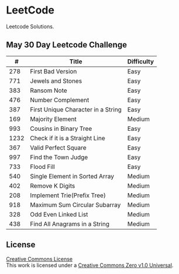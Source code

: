# LeetCode
Leetcode Solutions.

## May 30 Day Leetcode Challenge
| # | Title | Difficulty |
| --- | --- | --- |
| 278 | First Bad Version | Easy | 
| 771 | Jewels and Stones | Easy |
| 383 |  Ransom Note | Easy |
| 476 | Number Complement | Easy |
| 387 | First Unique Character in a String | Easy |
| 169 | Majority Element | Medium |
| 993 |  Cousins in Binary Tree | Easy | 
| 1232 | Check if it is a Straight Line | Easy |
| 367 | Valid Perfect Square | Easy |
| 997 | Find the Town Judge | Easy |
| 733 | Flood Fill | Easy |
| 540 | Single Element in Sorted Array | Medium |
| 402 | Remove K Digits | Medium |
| 208 | Implement Trie(Prefix Tree) | Medium |
| 918 | Maximum Sum Circular Subarray | Medium |
| 328 | Odd Even Linked List | Medium |
| 438 | Find All Anagrams in a String | Medium |


## License
<a rel="license" href="https://github.com/varnika98/Leetcode/blob/master/LICENSE">Creative Commons License</a><br />This work is licensed under a <a rel="license" href="https://creativecommons.org/publicdomain/zero/1.0//">Creative Commons Zero v1.0 Universal</a>.
